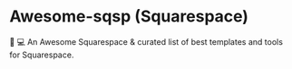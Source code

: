 # Awesome-sqsp (Squarespace)
🎉 💻 An Awesome Squarespace & curated list of best templates and tools for Squarespace.
